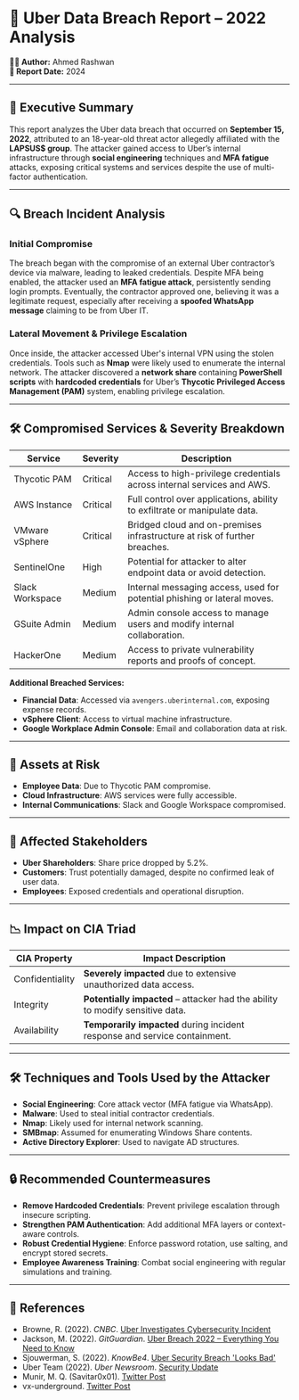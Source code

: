 # 🚨 Uber Data Breach Report – 2022 Analysis
**👨‍🎓 Author:** Ahmed Rashwan  
**📅 Report Date:** 2024  

---

## 🚀 Executive Summary  
This report analyzes the Uber data breach that occurred on **September 15, 2022**, attributed to an 18-year-old threat actor allegedly affiliated with the **LAPSUS$ group**. The attacker gained access to Uber’s internal infrastructure through **social engineering** techniques and **MFA fatigue** attacks, exposing critical systems and services despite the use of multi-factor authentication.

---

## 🔍 Breach Incident Analysis  

### Initial Compromise  
The breach began with the compromise of an external Uber contractor’s device via malware, leading to leaked credentials. Despite MFA being enabled, the attacker used an **MFA fatigue attack**, persistently sending login prompts. Eventually, the contractor approved one, believing it was a legitimate request, especially after receiving a **spoofed WhatsApp message** claiming to be from Uber IT.

### Lateral Movement & Privilege Escalation  
Once inside, the attacker accessed Uber's internal VPN using the stolen credentials. Tools such as **Nmap** were likely used to enumerate the internal network. The attacker discovered a **network share** containing **PowerShell scripts** with **hardcoded credentials** for Uber’s **Thycotic Privileged Access Management (PAM)** system, enabling privilege escalation.

---

## 🛠 Compromised Services & Severity Breakdown

| Service          | Severity | Description                                                                 |
|------------------|----------|-----------------------------------------------------------------------------|
| Thycotic PAM     | Critical | Access to high-privilege credentials across internal services and AWS.     |
| AWS Instance     | Critical | Full control over applications, ability to exfiltrate or manipulate data.  |
| VMware vSphere   | Critical | Bridged cloud and on-premises infrastructure at risk of further breaches.  |
| SentinelOne      | High     | Potential for attacker to alter endpoint data or avoid detection.          |
| Slack Workspace  | Medium   | Internal messaging access, used for potential phishing or lateral moves.   |
| GSuite Admin     | Medium   | Admin console access to manage users and modify internal collaboration.    |
| HackerOne        | Medium   | Access to private vulnerability reports and proofs of concept.             |

**Additional Breached Services:**
- **Financial Data**: Accessed via `avengers.uberinternal.com`, exposing expense records.  
- **vSphere Client**: Access to virtual machine infrastructure.  
- **Google Workplace Admin Console**: Email and collaboration data at risk.  

---

## 🧱 Assets at Risk  
- **Employee Data**: Due to Thycotic PAM compromise.  
- **Cloud Infrastructure**: AWS services were fully accessible.  
- **Internal Communications**: Slack and Google Workspace compromised.  

---

## 👥 Affected Stakeholders  
- **Uber Shareholders**: Share price dropped by 5.2%.  
- **Customers**: Trust potentially damaged, despite no confirmed leak of user data.  
- **Employees**: Exposed credentials and operational disruption.  

---

## 📉 Impact on CIA Triad  

| CIA Property     | Impact Description                                                                 |
|------------------|-------------------------------------------------------------------------------------|
| Confidentiality  | **Severely impacted** due to extensive unauthorized data access.                   |
| Integrity        | **Potentially impacted** – attacker had the ability to modify sensitive data.      |
| Availability     | **Temporarily impacted** during incident response and service containment.         |

---

## 🛠 Techniques and Tools Used by the Attacker  
- **Social Engineering**: Core attack vector (MFA fatigue via WhatsApp).  
- **Malware**: Used to steal initial contractor credentials.  
- **Nmap**: Likely used for internal network scanning.  
- **SMBmap**: Assumed for enumerating Windows Share contents.  
- **Active Directory Explorer**: Used to navigate AD structures.  

---

## 🔒 Recommended Countermeasures  
- **Remove Hardcoded Credentials**: Prevent privilege escalation through insecure scripting.  
- **Strengthen PAM Authentication**: Add additional MFA layers or context-aware controls.  
- **Robust Credential Hygiene**: Enforce password rotation, use salting, and encrypt stored secrets.  
- **Employee Awareness Training**: Combat social engineering with regular simulations and training.  

---

## 📜 References  
- Browne, R. (2022). *CNBC*. [Uber Investigates Cybersecurity Incident](https://www.cnbc.com/2022/09/16/uber-investigates-cybersecurity-incident-after-reports-of-a-hack.html)  
- Jackson, M. (2022). *GitGuardian*. [Uber Breach 2022 – Everything You Need to Know](https://blog.gitguardian.com/uber-breach-2022/)  
- Sjouwerman, S. (2022). *KnowBe4*. [Uber Security Breach 'Looks Bad'](https://blog.knowbe4.com/)  
- Uber Team (2022). *Uber Newsroom*. [Security Update](https://www.uber.com/newsroom/security-update/)  
- Munir, M. Q. (Savitar0x01). [Twitter Post](https://twitter.com/Savitar0x01/status/1570580235716014081/photo/1)  
- vx-underground. [Twitter Post](https://twitter.com/vxunderground/status/1570598055560482817)  
